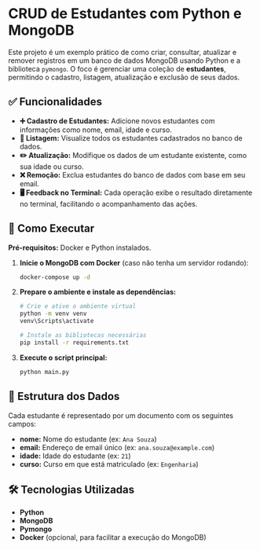 # CRUD de Estudantes com Python e MongoDB

Este projeto é um exemplo prático de como criar, consultar, atualizar e remover registros em um banco de dados MongoDB usando Python e a biblioteca `pymongo`. O foco é gerenciar uma coleção de **estudantes**, permitindo o cadastro, listagem, atualização e exclusão de seus dados.

## ✅ Funcionalidades

- **➕ Cadastro de Estudantes:** Adicione novos estudantes com informações como nome, email, idade e curso.
- **📄 Listagem:** Visualize todos os estudantes cadastrados no banco de dados.
- **✏️ Atualização:** Modifique os dados de um estudante existente, como sua idade ou curso.
- **❌ Remoção:** Exclua estudantes do banco de dados com base em seu email.
- **🖥️ Feedback no Terminal:** Cada operação exibe o resultado diretamente no terminal, facilitando o acompanhamento das ações.

## 🚀 Como Executar

**Pré-requisitos:** Docker e Python instalados.

1.  **Inicie o MongoDB com Docker** (caso não tenha um servidor rodando):
    ```bash
    docker-compose up -d
    ```

2.  **Prepare o ambiente e instale as dependências:**
    ```bash
    # Crie e ative o ambiente virtual
    python -m venv venv
    venv\Scripts\activate
    
    # Instale as bibliotecas necessárias
    pip install -r requirements.txt
    ```

3.  **Execute o script principal:**
    ```bash
    python main.py
    ```

## 📄 Estrutura dos Dados

Cada estudante é representado por um documento com os seguintes campos:

-   **nome:** Nome do estudante (ex: `Ana Souza`)
-   **email:** Endereço de email único (ex: `ana.souza@example.com`)
-   **idade:** Idade do estudante (ex: `21`)
-   **curso:** Curso em que está matriculado (ex: `Engenharia`)

## 🛠️ Tecnologias Utilizadas

-   **Python**
-   **MongoDB**
-   **Pymongo**
-   **Docker** (opcional, para facilitar a execução do MongoDB)